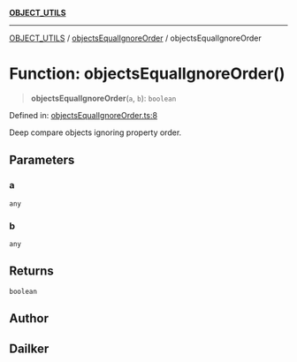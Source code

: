 [**OBJECT_UTILS**](../../README.md)

***

[OBJECT_UTILS](../../README.md) / [objectsEqualIgnoreOrder](../README.md) / objectsEqualIgnoreOrder

# Function: objectsEqualIgnoreOrder()

> **objectsEqualIgnoreOrder**(`a`, `b`): `boolean`

Defined in: [objectsEqualIgnoreOrder.ts:8](https://github.com/dailker/everyutil/blob/54be0bab567ca8e189c5982902c59f3b7981d51d/src/object/objectsEqualIgnoreOrder.ts#L8)

Deep compare objects ignoring property order.

## Parameters

### a

`any`

### b

`any`

## Returns

`boolean`

## Author

## Dailker
